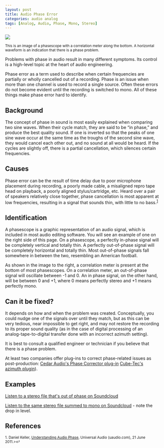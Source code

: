 ```yaml
---
layout: post
title: Audio Phase Error
categories: audio analog
tags: [Analog, Audio, Phase, Mono, Stereo]
---
```


<img src="{{ site.baseurl }}/images/Audio_phase_error.png">

<sub>This is an image of a phasescope with a correlation meter along the bottom. A horizontal waveform is an indication that there is a phase problem.</sub>

Problems with phase in audio result in many different symptoms.  Its control is a high-level topic at the heart of audio engineering.

Phase error as a term used to describe when certain frequencies are partially or wholly cancelled out of a recording. Phase is an issue when more than one channel is used to record a single source. Often these errors do not become evident until the recording is switched to mono. All of these things make phase error hard to identify.

## Background
The concept of phase in sound is most easily explained when comparing two sine waves. When their cycle match, they are said to be “in phase,” and produce the best quality sound. If one is inverted so that the peaks of one sine wave occur at the same time as the troughs of the second sine wave, they would cancel each other out, and no sound at all would be heard. If the cycles are slightly off, there is a partial cancellation, which silences certain frequencies.

## Causes
Phase error can be the result of time delay due to poor microphone placement during recording, a poorly made cable, a misaligned repro tape head on playback, a poorly aligned stylus/cartridge, etc.  Heard over a pair of speakers relatively close together, phase cancellation is most apparent at low frequencies, resulting in a signal that sounds thin, with little to no bass.<sup><a href="#fn1" id="ref1">1</a></sup>

## Identification
A phasescope is a graphic representation of an audio signal, which is included in most audio editing software. You will see an example of one on the right side of this page. On a phasescope, a perfectly in-phase signal will be completely vertical and totally thin. A perfectly out-of-phase signal will be completely horizontal and totally thin. Most out-of-phase signals fall somewhere in between the two, resembling an American football.

As shown in the image to the right, a correlation meter is present at the bottom of most phasescopes. On a correlation meter, an out-of-phase signal will oscillate between -1 and 0. An in phase signal, on the other hand, will be between 0 and +1, where 0 means perfectly stereo and +1 means perfectly mono.

##  Can it be fixed?
It depends on how and when the problem was created. Conceptually, you could nudge one of the signals over until they match, but as this can be very tedious, near impossible to get right, and may not restore the recording to its proper sound quality (as in the case of digital processing of an analog-tape-to-digital transfer done with an incorrect azimuth setting).

It is best to consult a qualified engineer or technician if you believe that there is a phase problem.

At least two companies offer plug-ins to correct phase-related issues as post-production: [Cedar Audio's Phase Corrector plug-in](http://www.cedaraudio.de/products/cfw2/phase.html) [Cube-Tec's azimuth plugin](http://cube-tec.com/vpis/restorationvpis/azimuth.html)).

##  Examples

[Listen to a stereo file that's out of phase on Soundcloud](https://soundcloud.com/av_artifact_atlas/phase-error-stereo-file)

[Listen to the same stereo file summed to mono on Soundcloud](https://soundcloud.com/av_artifact_atlas/phase-error-stereo-file-summed) - note the drop in level.

## References

<sup id="fn1">1. Daniel Keller, [Understanding Audio Phase](http://www.uaudio.com/blog/understanding-audio-phase/), Universal Audio (uaudio.com), 21 June 2011.>↩</a></sup>  
